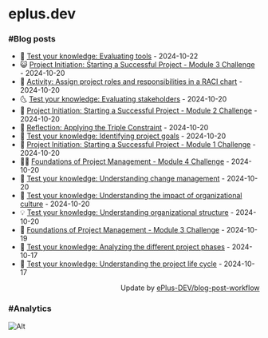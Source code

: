 # eplus.dev

### #Blog posts

<!-- BLOG-POST-LIST:START -->
 - 🧰 [Test your knowledge: Evaluating tools](https://eplus.dev/test-your-knowledge-evaluating-tools) - 2024-10-22
 - 😺 [Project Initiation: Starting a Successful Project - Module 3 Challenge](https://eplus.dev/project-initiation-starting-a-successful-project-module-3-challenge) - 2024-10-20
 - 🗽 [Activity: Assign project roles and responsibilities in a RACI chart](https://eplus.dev/activity-assign-project-roles-and-responsibilities-in-a-raci-chart) - 2024-10-20
 - 🌜 [Test your knowledge: Evaluating stakeholders](https://eplus.dev/test-your-knowledge-evaluating-stakeholders) - 2024-10-20
 - 📝 [Project Initiation: Starting a Successful Project - Module 2 Challenge](https://eplus.dev/project-initiation-starting-a-successful-project-module-2-challenge) - 2024-10-20
 - 🚀 [Reflection: Applying the Triple Constraint](https://eplus.dev/reflection-applying-the-triple-constraint) - 2024-10-20
 - 💼 [Test your knowledge: Identifying project goals](https://eplus.dev/test-your-knowledge-identifying-project-goals) - 2024-10-20
 - 🦣 [Project Initiation: Starting a Successful Project - Module 1 Challenge](https://eplus.dev/project-initiation-starting-a-successful-project-module-1-challenge) - 2024-10-20
 - 👨‍🏫 [Foundations of Project Management - Module 4 Challenge](https://eplus.dev/foundations-of-project-management-module-4-challenge) - 2024-10-20
 - 🔭 [Test your knowledge: Understanding change management](https://eplus.dev/test-your-knowledge-understanding-change-management) - 2024-10-20
 - 🤡 [Test your knowledge: Understanding the impact of organizational culture](https://eplus.dev/test-your-knowledge-understanding-the-impact-of-organizational-culture) - 2024-10-20
 - 💡 [Test your knowledge: Understanding organizational structure](https://eplus.dev/test-your-knowledge-understanding-organizational-structure) - 2024-10-20
 - 🦣 [Foundations of Project Management - Module 3 Challenge](https://eplus.dev/foundations-of-project-management-module-3-challenge) - 2024-10-19
 - 💪 [Test your knowledge: Analyzing the different project phases](https://eplus.dev/test-your-knowledge-analyzing-the-different-project-phases) - 2024-10-17
 - 🤡 [Test your knowledge: Understanding the project life cycle](https://eplus.dev/test-your-knowledge-understanding-the-project-life-cycle) - 2024-10-17<!-- BLOG-POST-LIST:END -->

<div align="right">
  Update by <a target="_blank"
    href="https://github.com/ePlus-DEV/blog-post-workflow">ePlus-DEV/blog-post-workflow</a>
</div>

### #Analytics
![Alt](https://repobeats.axiom.co/api/embed/9990f7cddfbad8d834990b10ccad05f81ac1096f.svg "Repobeats analytics image")
